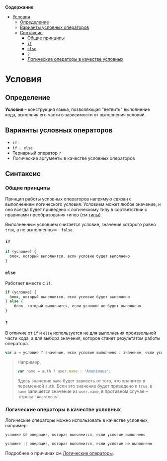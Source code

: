 <!-- START doctoc generated TOC please keep comment here to allow auto update -->
<!-- DON'T EDIT THIS SECTION, INSTEAD RE-RUN doctoc TO UPDATE -->
**Содержание**

- [Условия](#%D1%83%D1%81%D0%BB%D0%BE%D0%B2%D0%B8%D1%8F)
  - [Определение](#%D0%BE%D0%BF%D1%80%D0%B5%D0%B4%D0%B5%D0%BB%D0%B5%D0%BD%D0%B8%D0%B5)
  - [Варианты условных операторов](#%D0%B2%D0%B0%D1%80%D0%B8%D0%B0%D0%BD%D1%82%D1%8B-%D1%83%D1%81%D0%BB%D0%BE%D0%B2%D0%BD%D1%8B%D1%85-%D0%BE%D0%BF%D0%B5%D1%80%D0%B0%D1%82%D0%BE%D1%80%D0%BE%D0%B2)
  - [Синтаксис](#%D1%81%D0%B8%D0%BD%D1%82%D0%B0%D0%BA%D1%81%D0%B8%D1%81)
    - [Общие принципы](#%D0%BE%D0%B1%D1%89%D0%B8%D0%B5-%D0%BF%D1%80%D0%B8%D0%BD%D1%86%D0%B8%D0%BF%D1%8B)
    - [`if`](#if)
    - [`else`](#else)
    - [`?`](#)
    - [Логические операторы в качестве условных](#%D0%BB%D0%BE%D0%B3%D0%B8%D1%87%D0%B5%D1%81%D0%BA%D0%B8%D0%B5-%D0%BE%D0%BF%D0%B5%D1%80%D0%B0%D1%82%D0%BE%D1%80%D1%8B-%D0%B2-%D0%BA%D0%B0%D1%87%D0%B5%D1%81%D1%82%D0%B2%D0%B5-%D1%83%D1%81%D0%BB%D0%BE%D0%B2%D0%BD%D1%8B%D1%85)

<!-- END doctoc generated TOC please keep comment here to allow auto update -->

# Условия

## Определение

**Условия** – конструкция языка, позволяющая "ветвить" выполнение кода, выполняя его части в зависимости от выполнения условий.

## Варианты условных операторов

* `if`
* `if … else`
* Тернарный оператор `? `  
* Логические аргументы в качестве условных операторов

## Синтаксис

### Общие принципы

Принцип работы условных операторов напрямую связан с выполнением логического условия. Условием может любое значение, и оно всегда будет приведено к логическому типу в соответствии с правилами преобразования типов (см [типы](types.md)).

Выполненным условием считается условие, значение которого равно `true`, а не выполненным – `false`.

### `if`

```javascript
if (условие) {
  блок, который выполнится, если условие будет выполнено
}
```

### `else`

Работает вместе с `if`.

```javascript
if (условие) {
  блок, который выполнится, если условие будет выполнено
} else {
	блок, который выполнится, если условие не будет выполнено
}
```

### `?`

В отличие от `if` и `else` используется не для выполнения произвольной части кода, а для выбора значения, которое станет результатом работы оператора. 

```javascript
var a = условие ? значение, если условие выполнено : значение, если условие не выполнено
```

> Например, 
>
> ```javascript
> var name = auth ? user.name : 'Anonimous';
> ```
>
> Здесь значение `name` будет зависеть от того, что хранится в переменной `auth`. Если это значение будет приведено к `true`, в `name` запишется значение из `user.name`, в противном случае – строка `'Anonimous'`.

### Логические операторы в качестве условных

Логические операторы можно использовать в качестве условных, например:

```javascript
условие && операция, которая выполнится, если условие выполнено
```

```javascript
условие || операция, которая выполнится, если условие не выполнено
```

Подробнее о причинах см [Логические операторы](/boolean_operators.md).


